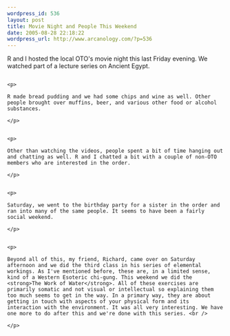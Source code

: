 ```yaml
--- 
wordpress_id: 536
layout: post
title: Movie Night and People This Weekend
date: 2005-08-28 22:18:22
wordpress_url: http://www.arcanology.com/?p=536
---
```

<p>
                                                                                                                                                                                                                                                                                                                                                                                                                                                                                                                                                                                                                                                                                                                                                                          R and I hosted the local OTO's movie night this last Friday evening. We watched part of a lecture series on Ancient Egypt.
                                                                                                                                                                                                                                                                                                                                                                                                                                                                                                                                                                                                                                                                                                                                                                        </p>
                                                                                                                                                                                                                                                                                                                                                                                                                                                                                                                                                                                                                                                                                                                                                                        
                                                                                                                                                                                                                                                                                                                                                                                                                                                                                                                                                                                                                                                                                                                                                                        <p>
                                                                                                                                                                                                                                                                                                                                                                                                                                                                                                                                                                                                                                                                                                                                                                          R made bread pudding and we had some chips and wine as well. Other people brought over muffins, beer, and various other food or alcohol substances. 
                                                                                                                                                                                                                                                                                                                                                                                                                                                                                                                                                                                                                                                                                                                                                                        </p>
                                                                                                                                                                                                                                                                                                                                                                                                                                                                                                                                                                                                                                                                                                                                                                        
                                                                                                                                                                                                                                                                                                                                                                                                                                                                                                                                                                                                                                                                                                                                                                        <p>
                                                                                                                                                                                                                                                                                                                                                                                                                                                                                                                                                                                                                                                                                                                                                                          Other than watching the videos, people spent a bit of time hanging out and chatting as well. R and I chatted a bit with a couple of non-OTO members who are interested in the order.
                                                                                                                                                                                                                                                                                                                                                                                                                                                                                                                                                                                                                                                                                                                                                                        </p>
                                                                                                                                                                                                                                                                                                                                                                                                                                                                                                                                                                                                                                                                                                                                                                        
                                                                                                                                                                                                                                                                                                                                                                                                                                                                                                                                                                                                                                                                                                                                                                        <p>
                                                                                                                                                                                                                                                                                                                                                                                                                                                                                                                                                                                                                                                                                                                                                                          Saturday, we went to the birthday party for a sister in the order and ran into many of the same people. It seems to have been a fairly social weekend.
                                                                                                                                                                                                                                                                                                                                                                                                                                                                                                                                                                                                                                                                                                                                                                        </p>
                                                                                                                                                                                                                                                                                                                                                                                                                                                                                                                                                                                                                                                                                                                                                                        
                                                                                                                                                                                                                                                                                                                                                                                                                                                                                                                                                                                                                                                                                                                                                                        <p>
                                                                                                                                                                                                                                                                                                                                                                                                                                                                                                                                                                                                                                                                                                                                                                          Beyond all of this, my friend, Richard, came over on Saturday afternoon and we did the third class in his series of elemental workings. As I've mentioned before, these are, in a limited sense, kind of a Western Esoteric chi-gung. This weekend we did the <strong>The Work of Water</strong>. All of these exercises are primarily somatic and not visual or intellectual so explaining them too much seems to get in the way. In a primary way, they are about getting in touch with aspects of your physical form and its interaction with the environment. It was all very interesting. We have one more to do after this and we're done with this series. <br />
                                                                                                                                                                                                                                                                                                                                                                                                                                                                                                                                                                                                                                                                                                                                                                        </p>